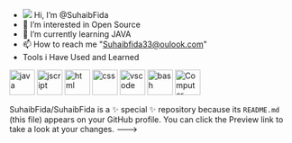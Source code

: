 
- <img src="https://giphy.com/embed/FNQXcSWWc0wI9jUPxD" /> Hi, I’m @SuhaibFida
- 👀 I’m interested in Open Source
- 🌱 I’m currently learning JAVA
- 📫 How to reach me "Suhaibfida33@oulook.com"
- Tools i Have Used and Learned</h2>
<p align="left">
<img src="https://cdn.jsdelivr.net/gh/devicons/devicon/icons/java/java-original-wordmark.svg" alt="java" width="45" height="45"/>
<img src="https://cdn.jsdelivr.net/gh/devicons/devicon/icons/javascript/javascript-original.svg" alt="jscript" width="45" height="45"/>
<img src="https://cdn.jsdelivr.net/gh/devicons/devicon/icons/html5/html5-plain-wordmark.svg" alt="html" width="45" height="45" />
<img src="https://cdn.jsdelivr.net/gh/devicons/devicon/icons/css3/css3-original-wordmark.svg" alt="css" width="45" height="45" />
<img src="https://cdn.jsdelivr.net/gh/devicons/devicon/icons/vscode/vscode-original.svg" alt="vscode" width="45" height="45"/>
<img src="https://cdn.jsdelivr.net/gh/devicons/devicon/icons/bash/bash-original.svg" alt="bash" width="45" height="45"/>
<img src="https://media.giphy.com/media/PRU4TqzdyLCHS/giphy.gif" alt="Computer man" style="width:45px;height:45px;">
</p>

SuhaibFida/SuhaibFida is a ✨ special ✨ repository because its `README.md` (this file) appears on your GitHub profile.
You can click the Preview link to take a look at your changes.
--->
